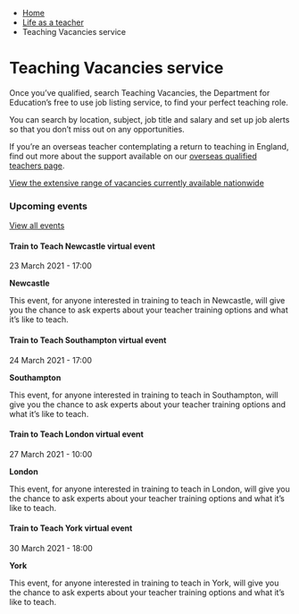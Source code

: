 *   [Home](/)
*   [Life as a teacher](/life-as-a-teacher)
*   Teaching Vacancies service

Teaching Vacancies service
==========================

Once you’ve qualified, search Teaching Vacancies, the Department for Education’s free to use job listing service, to find your perfect teaching role. 

You can search by location, subject, job title and salary and set up job alerts so that you don’t miss out on any opportunities.

If you’re an overseas teacher contemplating a return to teaching in England, find out more about the support available on our [overseas qualified teachers page](https://getintoteaching.education.gov.uk/explore-my-options/overseas-applicants).

[View the extensive range of vacancies currently available nationwide](https://teaching-vacancies.service.gov.uk/ "Teaching Vacancies")

### Upcoming events

[View all events](/teaching-events)

[](/teaching-events/train-to-teach-events/train-to-teach-newcastle-virtual-event-230321)

#### Train to Teach Newcastle virtual event

23 March 2021 - 17:00

**Newcastle**

This event, for anyone interested in training to teach in Newcastle, will give you the chance to ask experts about your teacher training options and what it’s like to teach.

[](/teaching-events/train-to-teach-events/train-to-teach-southampton-virtual-event-240321)

#### Train to Teach Southampton virtual event

24 March 2021 - 17:00

**Southampton**

This event, for anyone interested in training to teach in Southampton, will give you the chance to ask experts about your teacher training options and what it’s like to teach.

[](/teaching-events/train-to-teach-events/train-to-teach-london-virtual-event-270321)

#### Train to Teach London virtual event

27 March 2021 - 10:00

**London**

This event, for anyone interested in training to teach in London, will give you the chance to ask experts about your teacher training options and what it’s like to teach.

[](/teaching-events/train-to-teach-events/train-to-teach-york-virtual-event-300321)

#### Train to Teach York virtual event

30 March 2021 - 18:00

**York**

This event, for anyone interested in training to teach in York, will give you the chance to ask experts about your teacher training options and what it’s like to teach.
